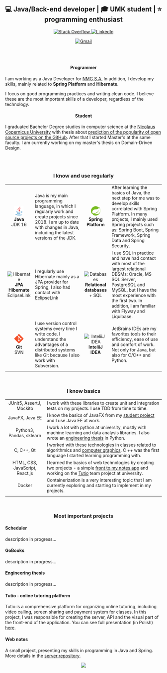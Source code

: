 <p align="center">

  <h2 align="center">💻 Java/Back-end developer | 🎓 UMK student | ⭐ programming enthusiast</h2>

  <p align="center">
    <a href="https://stackoverflow.com/users/8653765/">
        <img alt="Stack Overflow" src="https://img.shields.io/badge/-DuDiiC-FE7A16?style=plastic&logo=stack-overflow&logoColor=white"/>
    </a>
    <a href="https://www.linkedin.com/in/maciejdudek96/">
        <img alt="LinkedIn" src="https://img.shields.io/badge/maciejdudek96-%230077B5.svg?&style=plastic&logo=linkedin&logoColor=white"/>
    </a>
  </p>

  <p align="center">
    <a href="mailto:Maciej.Dudek.DEV+GH@gmail.com">
        <img alt="Gmail" src="https://img.shields.io/badge/Maciej.Dudek.DEV@gmail.com-D14836?style=plastic&logo=gmail&logoColor=white" />
    </a>
    <!-- <a href="https://www.codewars.com/users/DuDiiC/">
        <img alt="CodeWars" src="https://www.codewars.com/users/DuDiiC/badges/small"/>
    </a> -->
  </p>

  <br>
  <br>

  <h4 align="center">Programmer</h4>
  <p>I am working as a Java Developer for <a href="https://www.nmg.pl/en">NMG S.A.</a> In addition, I develop my skills, mainly related to <b>Spring Platform</b> and <b>Hibernate</b>.</p>
  <p>I focus on good programming practices and writing clean code. I believe these are the most important skills of a developer, regardless of the technology.</p>

  <h4 align="center">Student</h4>
  <p>I graduated Bachelor Degree studies in computer science at the <a href="https://www.mat.umk.pl/en/web/en/home">Nicolaus Copernicus University</a> with thesis about <a href="https://github.com/DuDiiC/engineering-thesis">prediction of the popularity of open source projects on the GitHub</a>. After that I started Master's at the same faculty. I am currently working on my master's thesis on Domain-Driven Design.</p>
</p>

<br>
<br>

<h3 align="center">I know and use regularly</h3>

| | | | |
| :---: | :--- | :---: | :--- |
| <img alt="Java" src="https://raw.githubusercontent.com/devicons/devicon/master/icons/java/java-original.svg" width="30" height="30"/><br>**Java**<br>JDK 16 | Java is my main programming language, in which I regularly work and create projects since 2018. I am up to date with changes in Java, including the latest versions of the JDK. | <img alt="Spring" src="https://raw.githubusercontent.com/devicons/devicon/master/icons/spring/spring-original.svg" width="30" height="30"/><br>**Spring Platform** | After learning the basics of Java, the next step for me was to develop skills correlated with Spring Platform. In many projects, I mainly used Spring projects such as: Spring Boot, Spring Framework, Spring Data and Spring Security. |
| <img alt="Hibernate" src="https://cdn.worldvectorlogo.com/logos/hibernate.svg" width="30" height="30"/><br>**JPA**<br>**Hibernate**<br>EclipseLink | I regularly use Hibernate mainly as a JPA provider for Spring, I also had contact with EclipseLink | <img alt="Databases" src="https://i.dlpng.com/static/png/6479833_preview.png" width="30" height="30"/><br>**Relational databases**<br>+ SQL | I use SQL in practice and have had contact with most of the largest relational DBSMs: Oracle, MS SQL Server, PostgreSQL and MySQL, but I have the most experience with the first two. In addition, I am familiar with Flyway and Liquibase. |
| <img alt="Git" src="https://raw.githubusercontent.com/devicons/devicon/master/icons/git/git-original.svg" width="30" height="30"/><br>**Git**<br>SVN | I use version control systems every time I write code. I understand the advantages of a distributed systems like Git because I also work with Subversion. | <img alt="InteliiJ IDEA" src="https://upload.wikimedia.org/wikipedia/commons/thumb/9/9c/IntelliJ_IDEA_Icon.svg/1024px-IntelliJ_IDEA_Icon.svg.png" width="30" height="30"/><br> **InteliiJ IDEA** | JetBrains IDEs are my favorites tools to their efficiency, ease of use and comfort of work. Not only for Java, but also for C/C++ and Python. |
| | | |

<br>

<h3 align="center">I know basics</h3>

| | |
| :---: | :--- |
| JUnit5, AssertJ, Mockito | I work with these libraries to create unit and integration tests on my projects. I use TDD from time to time. |
| JavaFX, Java EE | I know the basics of JavaFX from my [student project](https://github.com/DuDiiC/swimming-contests-manager-client-app) and I use Java EE at work. |
| Python3, Pandas, sklearn | I work a lot with python at university, mostly with machine learning and data analysis libraries. I also wrote an [engineering thesis](https://github.com/DuDiiC/engineering-thesis) in Python. |
| C, C++, Qt | I worked with these technologies in classes related to algorithmics and [computer graphics](https://github.com/DuDiiC/studies-4th-semester-graphics). C ++ was the first language I started learning programming with. |
| HTML, CSS, JavaScript, React.js | I learned the basics of web technologies by creating two projects - a simple [front to my notes app](https://github.com/DuDiiC/web-notes-front) and working on the [Tutio](https://www.youtube.com/watch?v=K2OD6eTyO0c&feature=emb_title) team project at university. |
| Docker | Containerization is a very interesting topic that I am currently exploring and starting to implement in my projects. |
| | |

<br>

<h3 align="center">Most important projects</h3>

#### Scheduler

description in progress...

#### GoBooks

description in progress...

#### Engineering thesis

description in progress...

#### Tutio - online tutoring platform
Tutio is a comprehensive platform for organizing online tutoring, including video calling, screen sharing and payment system for classes.
In this project, I was responsible for creating the server, API and the visual part of the front-end of the application.
You can see full presentation (in Polish) [here](https://www.youtube.com/watch?v=K2OD6eTyO0c&feature=emb_title).

#### Web notes
A small project, presenting my skills in programming in Java and Spring.
More details in the [server repository](https://github.com/DuDiiC/web-notes).

<p align="center">
  <img src="https://github-readme-stats.vercel.app/api?username=DuDiiC&count_private=true&show_icons=true&include_all_commits=true&custom_title=My%20GitHub%20Stats&hide_rank=true" />
</p>

